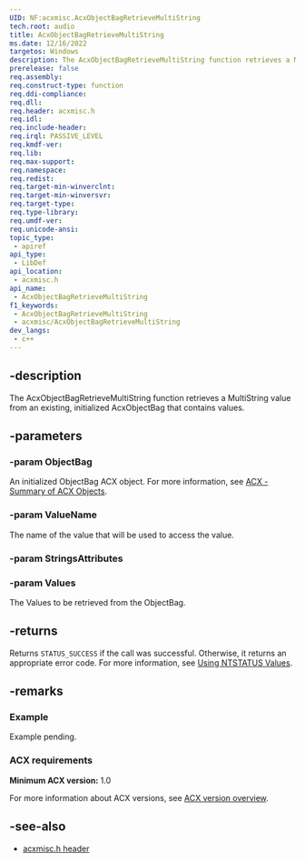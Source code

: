 ```yaml
---
UID: NF:acxmisc.AcxObjectBagRetrieveMultiString
tech.root: audio
title: AcxObjectBagRetrieveMultiString
ms.date: 12/16/2022
targetos: Windows
description: The AcxObjectBagRetrieveMultiString function retrieves a MultiString value from an existing, initialized AcxObjectBag that contains values.
prerelease: false
req.assembly: 
req.construct-type: function
req.ddi-compliance: 
req.dll: 
req.header: acxmisc.h
req.idl: 
req.include-header: 
req.irql: PASSIVE_LEVEL
req.kmdf-ver: 
req.lib: 
req.max-support: 
req.namespace: 
req.redist: 
req.target-min-winverclnt: 
req.target-min-winversvr: 
req.target-type: 
req.type-library: 
req.umdf-ver: 
req.unicode-ansi: 
topic_type:
 - apiref
api_type:
 - LibDef
api_location:
 - acxmisc.h
api_name:
 - AcxObjectBagRetrieveMultiString
f1_keywords:
 - AcxObjectBagRetrieveMultiString
 - acxmisc/AcxObjectBagRetrieveMultiString
dev_langs:
 - c++
---
```


## -description

The AcxObjectBagRetrieveMultiString function retrieves a MultiString value from an existing, initialized AcxObjectBag that contains values.

## -parameters

### -param ObjectBag

An initialized ObjectBag ACX object. For more information, see [ACX - Summary of ACX Objects](/windows-hardware/drivers/audio/acx-summary-of-objects).

### -param ValueName

The name of the value that will be used to access the value.

### -param StringsAttributes

### -param Values

The Values to be retrieved from the ObjectBag.

## -returns

Returns `STATUS_SUCCESS` if the call was successful. Otherwise, it returns an appropriate error code. For more information, see [Using NTSTATUS Values](/windows-hardware/drivers/kernel/using-ntstatus-values).

## -remarks

### Example

Example pending.

### ACX requirements

**Minimum ACX version:** 1.0

For more information about ACX versions, see [ACX version overview](/windows-hardware/drivers/audio/acx-version-overview).

## -see-also

- [acxmisc.h header](index.md)
